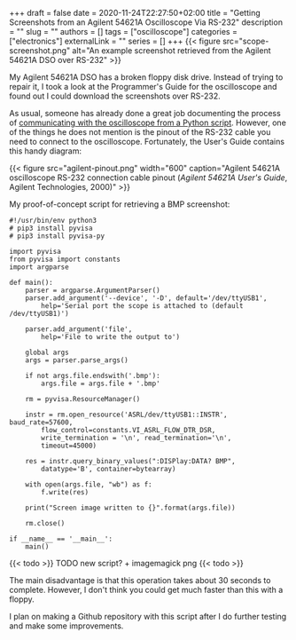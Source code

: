 +++ 
draft = false
date = 2020-11-24T22:27:50+02:00
title = "Getting Screenshots from an Agilent 54621A Oscilloscope Via RS-232"
description = ""
slug = ""
authors = []
tags = ["oscilloscope"]
categories = ["electronics"]
externalLink = ""
series = []
+++
{{< figure src="scope-screenshot.png" alt="An example screenshot retrieved from the Agilent 54621A DSO over RS-232" >}}

My Agilent 54621A DSO has a broken floppy disk drive.
Instead of trying to repair it, I took a look at the Programmer's Guide for
the oscilloscope and found out I could download the screenshots over RS-232.

As usual, someone has already done a great job documenting the process of
[communicating with the oscilloscope from a Python script](https://01001000.xyz/2020-05-07-Walkthrough-Agilent-Oscilloscope-RS232/).
However, one of the things he does not mention is the pinout of the RS-232
cable you need to connect to the oscilloscope.
Fortunately, the User's Guide contains this handy diagram:

{{< figure src="agilent-pinout.png" width="600" caption="Agilent 54621A oscilloscope RS-232 connection cable pinout (<cite>Agilent 54621A User's Guide</cite>, Agilent Technologies, 2000)" >}}

My proof-of-concept script for retrieving a BMP screenshot:
```python3
#!/usr/bin/env python3
# pip3 install pyvisa
# pip3 install pyvisa-py

import pyvisa
from pyvisa import constants
import argparse

def main():
    parser = argparse.ArgumentParser()
    parser.add_argument('--device', '-D', default='/dev/ttyUSB1',
        help='Serial port the scope is attached to (default /dev/ttyUSB1)')

    parser.add_argument('file',
        help='File to write the output to')

    global args
    args = parser.parse_args()

    if not args.file.endswith('.bmp'):
        args.file = args.file + '.bmp'

    rm = pyvisa.ResourceManager()

    instr = rm.open_resource('ASRL/dev/ttyUSB1::INSTR', baud_rate=57600,
        flow_control=constants.VI_ASRL_FLOW_DTR_DSR,
        write_termination = '\n', read_termination='\n',
        timeout=45000)

    res = instr.query_binary_values(":DISPlay:DATA? BMP",
        datatype='B', container=bytearray)

    with open(args.file, "wb") as f:
        f.write(res)

    print("Screen image written to {}".format(args.file))

    rm.close()

if __name__ == '__main__':
    main()
```

{{< todo >}}
TODO new script? + imagemagick png
{{< todo >}}

The main disadvantage is that this operation takes about 30 seconds to
complete.
However, I don't think you could get much faster than this with a floppy.

I plan on making a Github repository with this script after I do further
testing and make some improvements.
